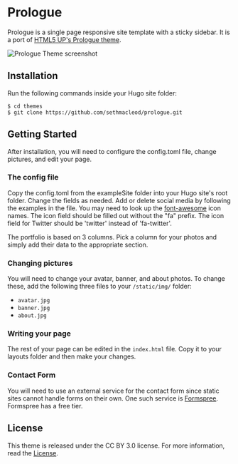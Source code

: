 # Prologue

Prologue is a single page responsive site template with a sticky sidebar. It is a port of [HTML5 UP's Prologue theme](https://html5up.net/prologue).

![Prologue Theme screenshot](https://raw.githubusercontent.com/sethmacleod/prologue/master/images/screenshot.png)

## Installation

Run the following commands inside your Hugo site folder:

    $ cd themes
    $ git clone https://github.com/sethmacleod/prologue.git

## Getting Started

After installation, you will need to configure the config.toml file, change pictures, and edit your page.

### The config file

Copy the config.toml from the exampleSite folder into your Hugo site's root folder. Change the fields as needed. Add or delete social media by following the examples in the file. You may need to look up the [font-awesome](http://fontawesome.io/) icon names. The icon field should be filled out without the "fa" prefix. The icon field for Twitter should be 'twitter' instead of 'fa-twitter'.

The portfolio is based on 3 columns. Pick a column for your photos and simply add their data to the appropriate section.

### Changing pictures

You will need to change your avatar, banner, and about photos. To change these, add the following three files to your `/static/img/` folder:

- `avatar.jpg`
- `banner.jpg`
- `about.jpg`

### Writing your page

The rest of your page can be edited in the `index.html` file. Copy it to your layouts folder and then make your changes.

### Contact Form

You will need to use an external service for the contact form since static sites cannot handle forms on their own. One such service is [Formspree](https://formspree.io/). Formspree has a free tier.

## License

This theme is released under the CC BY 3.0 license. For more information, read the [License](https://github.com/sethmacleod/prologue/blob/master/LICENSE.md).
